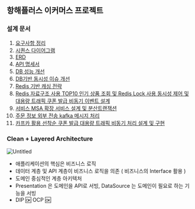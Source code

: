 ## 항해플러스 이커머스 프로젝트

### 설계 문서

1. [요구사항 정리](docs/Requirements.md)
2. [시퀀스 다이어그램](docs/sequence_diagram.md)
3. [ERD](docs/ERD.md)
4. [API 명세서](docs/API_docs.md)
5. [DB 성능 개선](docs/DB_indexing_report.md)
6. [DB기반 동시성 이슈 개선](docs/Concurrency_Report.md)
7. [Redis 기반 캐싱 전략](docs/Cache_report.md)
8. [Redis 자료구조 사용 TOP10 인기 상품 조회 및 Redis Lock 사용 동시성 제어 및 대용량 트래픽 쿠폰 발급 비동기 이벤트 설계](docs/redis_ranked_and_asynchronous_report.md)
9. [서비스 MSA 확장 서비스 설계 및 분산트랜잭션](dosc/MSA_Architecture_Change_Design_Report.md)
10. [주문 정보 외부 전송 kafka 메시지 처리](docs/kafka_basic_learning.md)
11. [카프카 활용 선착순 쿠폰 발급 대용량 트래픽 비동기 처리 설계 및 구현](docs/kafka_design_report.md)

### Clean + Layered Architecture
![Untitled](https://prod-files-secure.s3.us-west-2.amazonaws.com/83c75a39-3aba-4ba4-a792-7aefe4b07895/b9e36099-d0d9-47fd-b3eb-042a8fb98a30/Untitled.png)

- 애플리케이션의 핵심은 비즈니스 로직
- 데이터 계층 및 API 계층이 비즈니스 로직을 의존 ( 비즈니스의 Interface 활용 )
- 도메인 중심적인 계층 아키텍처
- Presentation 은 도메인을 API로 서빙, DataSource 는 도메인이 필요로 하는 기능을 서빙
- DIP 🆗 OCP 🆗
